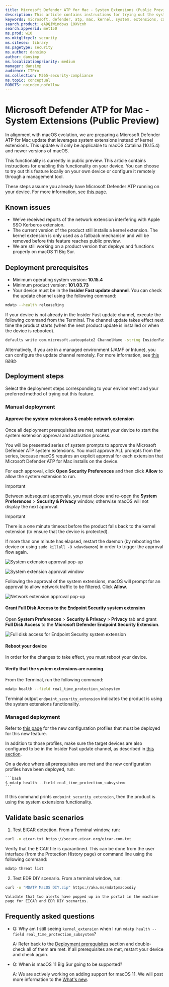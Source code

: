 ```yaml
---
title: Microsoft Defender ATP for Mac - System Extensions (Public Preview)
description: This article contains instructions for trying out the system extensions functionality of Microsoft Defender ATP for Mac. This functionality is currently in private preview.
keywords: microsoft, defender, atp, mac, kernel, system, extensions, catalina
search.product: eADQiWindows 10XVcnh
search.appverid: met150
ms.prod: w10
ms.mktglfcycl: security
ms.sitesec: library
ms.pagetype: security
ms.author: dansimp
author: dansimp
ms.localizationpriority: medium
manager: dansimp
audience: ITPro
ms.collection: M365-security-compliance 
ms.topic: conceptual
ROBOTS: noindex,nofollow
---
```


# Microsoft Defender ATP for Mac - System Extensions (Public Preview)

In alignment with macOS evolution, we are preparing a Microsoft Defender ATP for Mac update that leverages system extensions instead of kernel extensions. This update will only be applicable to macOS Catalina (10.15.4) and newer versions of macOS.

This functionality is currently in public preview. This article contains instructions for enabling this functionality on your device. You can choose to try out this feature locally on your own device or configure it remotely through a management tool.

These steps assume you already have Microsoft Defender ATP running on your device. For more information, see [this page](microsoft-defender-atp-mac.md).

## Known issues

- We’ve received reports of the network extension interfering with Apple SSO Kerberos extension.
- The current version of the product still installs a kernel extension. The kernel extension is only used as a fallback mechanism and will be removed before this feature reaches public preview.
- We are still working on a product version that deploys and functions properly on macOS 11 Big Sur.

## Deployment prerequisites

- Minimum operating system version: **10.15.4**
- Minimum product version: **101.03.73**
- Your device must be in the **Insider Fast update channel**. You can check the update channel using the following command:

```bash
mdatp --health releaseRing
```

If your device is not already in the Insider Fast update channel, execute the following command from the Terminal. The channel update takes effect next time the product starts (when the next product update is installed or when the device is rebooted).

```bash
defaults write com.microsoft.autoupdate2 ChannelName -string InsiderFast
```

Alternatively, if you are in a managed environment (JAMF or Intune), you can configure the update channel remotely. For more information, see [this page](mac-updates.md#set-the-channel-name).

## Deployment steps

Select the deployment steps corresponding to your environment and your preferred method of trying out this feature.

### Manual deployment

#### Approve the system extensions & enable network extension

Once all deployment prerequisites are met, restart your device to start the system extension approval and activation process.

You will be presented series of system prompts to approve the Microsoft Defender ATP system extensions. You must approve ALL prompts from the series, because macOS requires an explicit approval for each extension that Microsoft Defender ATP for Mac installs on the device.

For each approval, click **Open Security Preferences** and then click **Allow** to allow the system extension to run.

> [!IMPORTANT]
> Between subsequent approvals, you must close and re-open the **System Preferences** > **Security & Privacy** window, otherwise macOS will not display the next approval. 

> [!IMPORTANT]
> There is a one minute timeout before the product falls back to the kernel extension (to ensure that the device is protected). 
>
> If more than one minute has elapsed, restart the daemon (by rebooting the device or using `sudo killall -9 wdavdaemon`) in order to trigger the approval flow again.

![System extension approval pop-up](images/mac-system-extension-approval.png)

![System extension approval window](images/mac-system-extension-pref.png)

Following the approval of the system extensions, macOS will prompt for an approval to allow network traffic to be filtered. Click **Allow**.

![Network extension approval pop-up](images/mac-system-extension-filter.png)

#### Grant Full Disk Access to the Endpoint Security system extension

Open **System Preferences** > **Security & Privacy** > **Privacy** tab and grant **Full Disk Access** to the **Microsoft Defender Endpoint Security Extension**.

![Full disk access for Endpoint Security system extension](images/mac-system-extension-fda.png)

#### Reboot your device

In order for the changes to take effect, you must reboot your device.

#### Verify that the system extensions are running

From the Terminal, run the following command:

```bash
mdatp health --field real_time_protection_subsystem
```

Terminal output `endpoint_security_extension` indicates the product is using the system extensions functionality.

### Managed deployment

Refer to [this page](mac-sysext-policies.md#jamf) for the new configuration profiles that must be deployed for this new feature.

In addition to those profiles, make sure the target devices are also configured to be in the Insider Fast update channel, as described in [this section](#deployment-prerequisites).

On a device where all prerequisites are met and the new configuration profiles have been deployed, run:

    ```bash
	$ mdatp health --field real_time_protection_subsystem
    ```

If this command prints `endpoint_security_extension`, then the product is using the system extensions functionality.

## Validate basic scenarios

1. Test EICAR detection. From a Terminal window, run:

```bash
curl -o eicar.txt https://secure.eicar.org/eicar.com.txt
```

Verify that the EICAR file is quarantined. This can be done from the user interface (from the Protection History page) or command line using the following command:

```bash
mdatp threat list
```

2. Test EDR DIY scenario. From a terminal window, run:

```bash
curl -o "MDATP MacOS DIY.zip" https://aka.ms/mdatpmacosdiy
```

    Validate that two alerts have popped up in the portal in the machine page for EICAR and EDR DIY scenarios.

## Frequently asked questions

- Q: Why am I still seeing `kernel_extension` when I run `mdatp health --field real_time_protection_subsystem`?
    
    A: Refer back to the [Deployment prerequisites](#deployment-prerequisites) section and double-check all of them are met. If all prerequisites are met, restart your device and check again.

- Q: When is macOS 11 Big Sur going to be supported?

    A: We are actively working on adding support for macOS 11. We will post more information to the [What's new](mac-whatsnew.md).